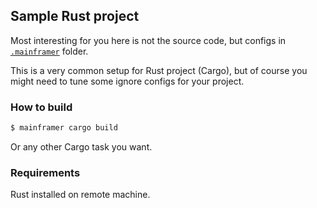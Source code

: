 ## Sample Rust project

Most interesting for you here is not the source code, but configs in [`.mainframer`](.mainframer) folder.

This is a very common setup for Rust project (Cargo), but of course you might need to tune some ignore configs for your project.

### How to build

```bash
$ mainframer cargo build
```

Or any other Cargo task you want.

### Requirements

Rust installed on remote machine.
